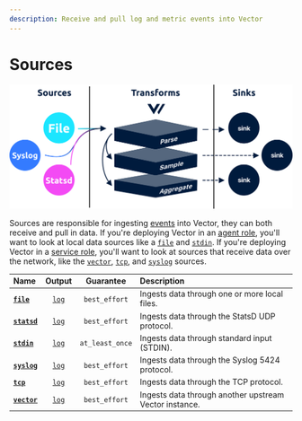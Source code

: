 ```yaml
---
description: Receive and pull log and metric events into Vector
---
```


# Sources

![](../../../.gitbook/assets/sources.svg)

Sources are responsible for ingesting [events](../../../about/data-model.md#event) into Vector, they can both receive and pull in data. If you're deploying Vector in an [agent role](../../../setup/deployment/roles/agent.md), you'll want to look at local data sources like a [`file`](file.md) and [`stdin`](stdin.md). If you're deploying Vector in a [service role](../../../setup/deployment/roles/service.md), you'll want to look at sources that receive data over the network, like the [`vector`](vector.md), [`tcp`](tcp.md), and [`syslog`](syslog.md) sources.

| Name | Output | Guarantee | Description |
| :--- | :----: | :-------: | :---------- |
| [**`file`**](file.md) | [`log`][log_event] | `best_effort` | Ingests data through one or more local files. |
| [**`statsd`**](statsd.md) | [`log`][log_event] | `best_effort` | Ingests data through the StatsD UDP protocol. |
| [**`stdin`**](stdin.md) | [`log`][log_event] | `at_least_once` | Ingests data through standard input (STDIN). |
| [**`syslog`**](syslog.md) | [`log`][log_event] | `best_effort` | Ingests data through the Syslog 5424 protocol. |
| [**`tcp`**](tcp.md) | [`log`][log_event] | `best_effort` | Ingests data through the TCP protocol. |
| [**`vector`**](vector.md) | [`log`][log_event] | `best_effort` | Ingests data through another upstream Vector instance. |

[log_event]: "../../../about/data-model.md#log"

